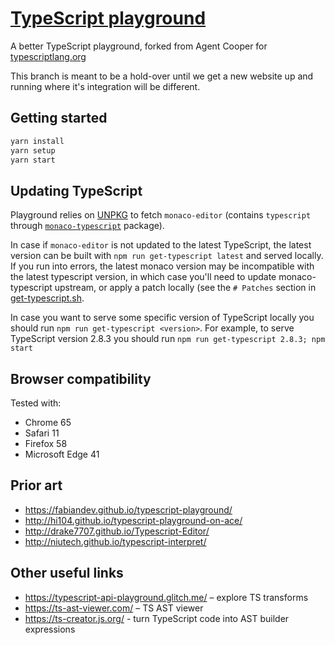 # [TypeScript playground](https://typescript-play.js.org)

A better TypeScript playground, forked from Agent Cooper for [typescriptlang.org](https://www.typescriptlang.org/play)

This branch is meant to be a hold-over until we get a new website up and running where it's integration will be different.

## Getting started

```sh
yarn install
yarn setup
yarn start
```

## Updating TypeScript

Playground relies on [UNPKG](https://unpkg.com) to fetch `monaco-editor` (contains `typescript` through [`monaco-typescript`](https://github.com/Microsoft/monaco-typescript) package).

In case if `monaco-editor` is not updated to the latest TypeScript, the latest version can be built with `npm run get-typescript latest` and served locally.
If you run into errors, the latest monaco version may be incompatible with the latest typescript version,
in which case you'll need to update monaco-typescript upstream, or apply a patch locally (see the `# Patches` section in [get-typescript.sh](scripts/get-typescript.sh).

In case you want to serve some specific version of TypeScript locally you should run `npm run get-typescript <version>`. For example, to serve TypeScript version 2.8.3 you should run `npm run get-typescript 2.8.3; npm start`

## Browser compatibility

Tested with:

* Chrome 65
* Safari 11
* Firefox 58
* Microsoft Edge 41

## Prior art

* https://fabiandev.github.io/typescript-playground/
* http://hi104.github.io/typescript-playground-on-ace/
* http://drake7707.github.io/Typescript-Editor/
* http://niutech.github.io/typescript-interpret/

## Other useful links

* https://typescript-api-playground.glitch.me/ – explore TS transforms
* https://ts-ast-viewer.com/ – TS AST viewer
* https://ts-creator.js.org/ - turn TypeScript code into AST builder expressions

